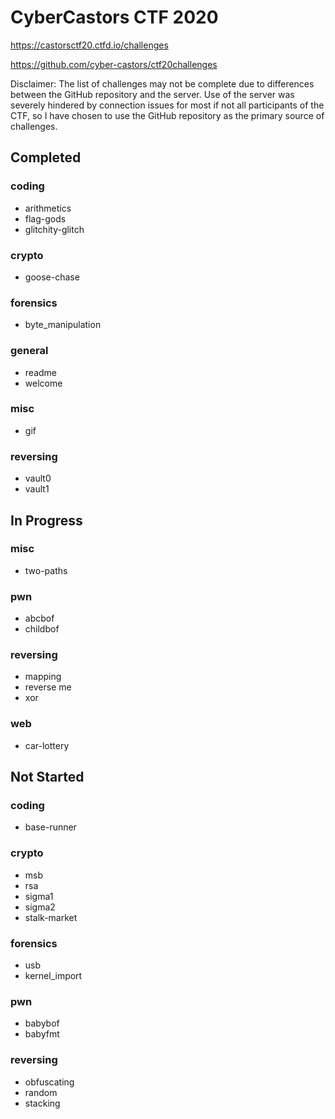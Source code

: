 # CyberCastors CTF 2020

https://castorsctf20.ctfd.io/challenges

https://github.com/cyber-castors/ctf20challenges

Disclaimer:
The list of challenges may not be complete due to differences between the GitHub repository and the server.
Use of the server was severely hindered by connection issues for most if not all participants of the CTF, so I have chosen to use the GitHub repository as the primary source of challenges.

## Completed

### coding

 - arithmetics
 - flag-gods
 - glitchity-glitch

### crypto

 - goose-chase

### forensics

 - byte_manipulation

### general

 - readme
 - welcome

### misc

 - gif

### reversing

 - vault0
 - vault1

## In Progress

### misc

 - two-paths

### pwn

 - abcbof
 - childbof

### reversing

 - mapping
 - reverse me
 - xor

### web

 - car-lottery

## Not Started

### coding

 - base-runner

### crypto

 - msb
 - rsa
 - sigma1
 - sigma2
 - stalk-market

### forensics

 - usb
 - kernel_import

### pwn

 - babybof
 - babyfmt

### reversing

 - obfuscating
 - random
 - stacking


